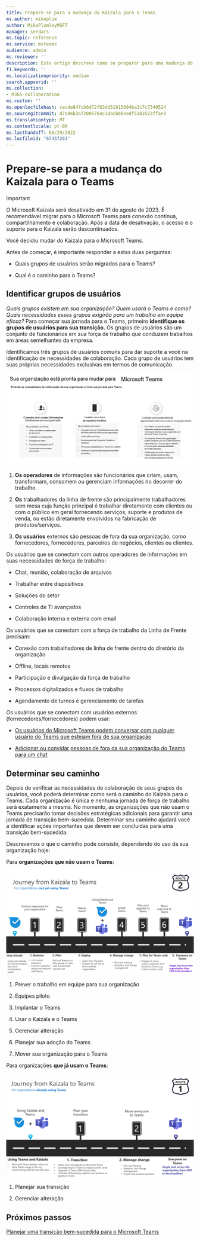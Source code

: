 ```yaml
---
title: Prepare-se para a mudança do Kaizala para o Teams
ms.author: mikeplum
author: MikePlumleyMSFT
manager: serdars
ms.topic: reference
ms.service: msteams
audience: admin
ms.reviewer: ''
description: Este artigo descreve como se preparar para uma mudança do Kaizala para o Microsoft Teams.
f1.keywords: ''
ms.localizationpriority: medium
search.appverid: ''
ms.collection:
- M365-collaboration
ms.custom: ''
ms.openlocfilehash: cecde847cb6d72f63dd51915084ba3c7c7349524
ms.sourcegitcommit: d7a86b3a72005764c18acb60eedf5163523ffae3
ms.translationtype: MT
ms.contentlocale: pt-BR
ms.lasthandoff: 08/29/2022
ms.locfileid: "67457261"
---
```

# <a name="prepare-for-your-kaizala-to-teams-move"></a>Prepare-se para a mudança do Kaizala para o Teams

> [!Important]
> O Microsoft Kaizala será desativado em 31 de agosto de 2023. É recomendável migrar para o Microsoft Teams para conexão contínua, compartilhamento e colaboração. Após a data de desativação, o acesso e o suporte para o Kaizala serão descontinuados.

Você decidiu mudar do Kaizala para o Microsoft Teams.

Antes de começar, é importante responder a estas duas perguntas:

- Quais grupos de usuários serão migrados para o Teams?  

- Qual é o caminho para o Teams?

## <a name="identify-user-groups"></a>Identificar grupos de usuários

*Quais grupos existem em sua organização? Quem usará o Teams e como? Quais necessidades esses grupos exigirão para um trabalho em equipe eficaz?* Para começar sua jornada para o Teams, primeiro **identifique os grupos de usuários para sua transição.**  Os grupos de usuários são um conjunto de funcionários em sua força de trabalho que conduzem trabalhos em áreas semelhantes da empresa. 

Identificamos três grupos de usuários comuns para dar suporte a você na identificação de necessidades de colaboração. Cada grupo de usuários tem suas próprias necessidades exclusivas em termos de comunicação. 

![Gráfico de grupos de usuários para transição](media/kaizala-user-groups.png)

 1. **Os operadores** de informações são funcionários que criam, usam, transformam, consomem ou gerenciam informações no decorrer do trabalho.

 2. **Os** trabalhadores da linha de frente são principalmente trabalhadores sem mesa cuja função principal é trabalhar diretamente com clientes ou com o público em geral fornecendo serviços, suporte e produtos de venda, ou estão diretamente envolvidos na fabricação de produtos/serviços.

 3. **Os usuários** externos são pessoas de fora da sua organização, como fornecedores, fornecedores, parceiros de negócios, clientes ou clientes.

Os usuários que se conectam com outros operadores de informações em suas necessidades de força de trabalho:

- Chat, reunião, colaboração de arquivos

- Trabalhar entre dispositivos

- Soluções do setor

- Controles de TI avançados
  
- Colaboração interna e externa com email

Os usuários que se conectam com a força de trabalho da Linha de Frente precisam:

- Conexão com trabalhadores de linha de frente dentro do diretório da organização

- Offline, locais remotos

- Participação e divulgação da força de trabalho

- Processos digitalizados e fluxos de trabalho

- Agendamento de turnos e gerenciamento de tarefas

Os usuários que se conectam com usuários externos (fornecedores/fornecedores) podem usar:

- [Os usuários do Microsoft Teams podem conversar com qualquer usuário do Teams que estejam fora de sua organização](https://techcommunity.microsoft.com/t5/microsoft-teams-blog/microsoft-teams-users-can-now-chat-with-any-teams-user-outside/ba-p/3070832)

- [Adicionar ou convidar pessoas de fora da sua organização do Teams para um chat](https://support.microsoft.com/en-us/office/add-or-invite-people-outside-your-teams-org-to-a-chat-6897ab47-9f60-4db6-8b95-18599714fe57)

## <a name="determine-your-path"></a>Determinar seu caminho

Depois de verificar as necessidades de colaboração de seus grupos de usuários, você poderá determinar como será o caminho do Kaizala para o Teams. Cada organização é única e nenhuma jornada de força de trabalho será exatamente a mesma. No momento, as organizações que não usam o Teams precisarão tomar decisões estratégicas adicionais para garantir uma jornada de transição bem-sucedida. Determinar seu caminho ajudará você a identificar ações importantes que devem ser concluídas para uma transição bem-sucedida.

Descrevemos o que o caminho pode consistir, dependendo do uso da sua organização hoje:  

Para **organizações que não usam o Teams**:

![Caminho para organizações que não estão usando o Teams no momento](media/kaizala-not-using-teams.png)

 1. Prever o trabalho em equipe para sua organização

 2. Equipes piloto
  
 3. Implantar o Teams
  
 4. Usar o Kaizala e o Teams
  
 5. Gerenciar alteração

 6. Planejar sua adoção do Teams

 7. Mover sua organização para o Teams

Para organizações **que já usam o Teams**:

![Caminho para organizações que usam o Teams no momento](media/kaizala-using-teams.png)

 1. Planejar sua transição

 2. Gerenciar alteração

## <a name="next-steps"></a>Próximos passos

<a name="ControlSyncThroughput"> </a>

[Planejar uma transição bem-sucedida para o Microsoft Teams](/MicrosoftTeams/plan-your-move-kaizala)
